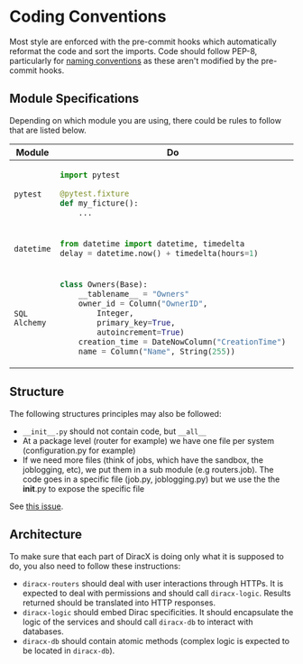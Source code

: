 # Coding Conventions

Most style are enforced with the pre-commit hooks which automatically reformat the code and sort the imports.
Code should follow PEP-8, particularly for [naming conventions](https://peps.python.org/pep-0008/#prescriptive-naming-conventions) as these aren't modified by the pre-commit hooks.

## Module Specifications

Depending on which module you are using, there could be rules to follow that are listed below.

<table>
<thead>
<tr>
    <th>Module</th>
    <th>Do</th>
    <th>Do not</th>
<tr>
</thead>

<tr>
<td>

`pytest`</td>

<td>

```python
import pytest

@pytest.fixture
def my_ficture():
    ...
```

</td>

<td>

```python
from pytest import fixture

@fixture
def my_ficture():
    ...
```

</td>
</tr>

<tr>
<td>

`datetime`
</td>

<td>

```python
from datetime import datetime, timedelta
delay = datetime.now() + timedelta(hours=1)
```

</td>

<td>

```python
import datetime
delay = datetime.datetime.now() + datetime.timedelta(hours=1)
```

</td>
</tr>

<tr>
<td>

`SQL Alchemy`
</td>

<td>

```python
class Owners(Base):
    __tablename__ = "Owners"
    owner_id = Column("OwnerID",
        Integer,
        primary_key=True,
        autoincrement=True)
    creation_time = DateNowColumn("CreationTime")
    name = Column("Name", String(255))
```
</td>

<td>

```python
class Owners(Base):
    __tablename__ = "Owners"
    OwnerID = Column(Integer,
        primary_key=True,
        autoincrement=True)
    CreationTime = DateNowColumn()
    Name = Column(String(255))
```
</td>
</tr>

</table>


## Structure

The following structures principles may also be followed:

- `__init__.py` should not contain code, but `__all__`
- At a package level (router for example) we have one file per system (configuration.py for example)
- If we need more files (think of jobs, which have the sandbox, the joblogging, etc), we put them in a sub module (e.g routers.job). The code goes in a specific file (job.py, joblogging.py) but we use the the __init__.py to expose the specific file

See [this issue](https://github.com/DIRACGrid/diracx/issues/268).


## Architecture

To make sure that each part of DiracX is doing only what it is supposed to do, you also need to follow these instructions:

- `diracx-routers` should deal with user interactions through HTTPs. It is expected to deal with permissions and should call `diracx-logic`. Results returned should be translated into HTTP responses.
- `diracx-logic` should embed Dirac specificities. It should encapsulate the logic of the services and should call `diracx-db` to interact with databases.
- `diracx-db` should contain atomic methods (complex logic is expected to be located in `diracx-db`).

